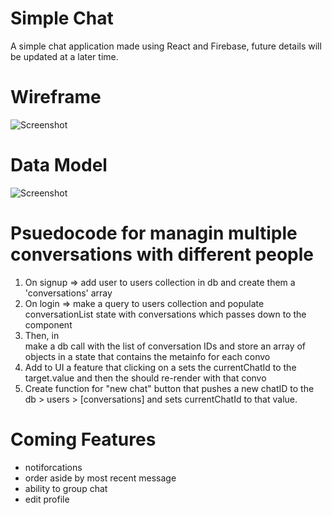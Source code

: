# Simple Chat

A simple chat application made using React and Firebase, future details will be updated at a later time.



# Wireframe

![Screenshot](https://github.com/mountmike/simple-chat/blob/main/public/wireframe1.png)

# Data Model

![Screenshot](https://github.com/mountmike/simple-chat/blob/main/public/datamodel1.png)

# Psuedocode for managin multiple conversations with different people

1. On signup => add user to users collection in db and create them a 'conversations' array
2. On login => make a query to users collection and populate conversationList state with conversations which passes down to the <Aside> component
3. Then, in <Aside> make a db call with the list of conversation IDs and store an array of objects in a state that contains the metainfo for each convo
4. Add to UI a feature that clicking on a <ChatCard> sets the currentChatId to the target.value and then the <ChatBox> should re-render with that convo
5. Create function for "new chat" button that pushes a new chatID to the db > users > [conversations] and sets currentChatId to that value.

# Coming Features

- notiforcations
- order aside by most recent message 
- ability to group chat
- edit profile


